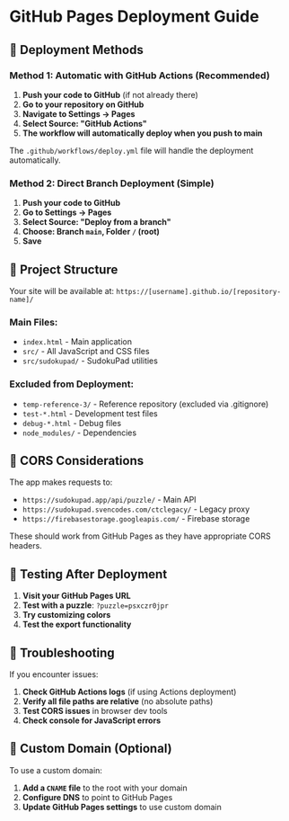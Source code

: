 # GitHub Pages Deployment Guide

## 🚀 Deployment Methods

### Method 1: Automatic with GitHub Actions (Recommended)

1. **Push your code to GitHub** (if not already there)
2. **Go to your repository on GitHub**
3. **Navigate to Settings → Pages**
4. **Select Source: "GitHub Actions"**
5. **The workflow will automatically deploy when you push to main**

The `.github/workflows/deploy.yml` file will handle the deployment automatically.

### Method 2: Direct Branch Deployment (Simple)

1. **Push your code to GitHub**
2. **Go to Settings → Pages**
3. **Select Source: "Deploy from a branch"**
4. **Choose: Branch `main`, Folder `/` (root)**
5. **Save**

## 📁 Project Structure

Your site will be available at: `https://[username].github.io/[repository-name]/`

### Main Files:
- `index.html` - Main application
- `src/` - All JavaScript and CSS files
- `src/sudokupad/` - SudokuPad utilities

### Excluded from Deployment:
- `temp-reference-3/` - Reference repository (excluded via .gitignore)
- `test-*.html` - Development test files
- `debug-*.html` - Debug files
- `node_modules/` - Dependencies

## 🔧 CORS Considerations

The app makes requests to:
- `https://sudokupad.app/api/puzzle/` - Main API
- `https://sudokupad.svencodes.com/ctclegacy/` - Legacy proxy
- `https://firebasestorage.googleapis.com/` - Firebase storage

These should work from GitHub Pages as they have appropriate CORS headers.

## 🧪 Testing After Deployment

1. **Visit your GitHub Pages URL**
2. **Test with a puzzle**: `?puzzle=psxczr0jpr`
3. **Try customizing colors**
4. **Test the export functionality**

## 🐛 Troubleshooting

If you encounter issues:

1. **Check GitHub Actions logs** (if using Actions deployment)
2. **Verify all file paths are relative** (no absolute paths)
3. **Test CORS issues** in browser dev tools
4. **Check console for JavaScript errors**

## 📝 Custom Domain (Optional)

To use a custom domain:

1. **Add a `CNAME` file** to the root with your domain
2. **Configure DNS** to point to GitHub Pages
3. **Update GitHub Pages settings** to use custom domain